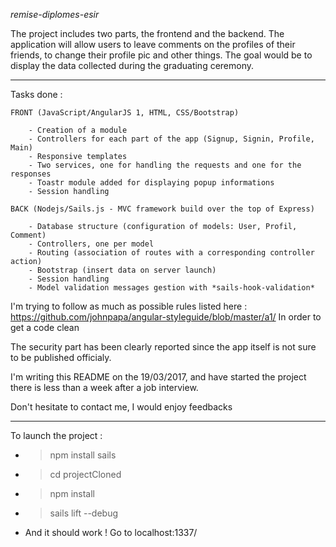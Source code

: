 *remise-diplomes-esir*

The project includes two parts, the frontend and the backend.
The application will allow users to leave comments on the profiles of their
friends, to change their profile pic and other things.
The goal would be to display the data collected during the graduating ceremony.

---------------------------

Tasks done :

	FRONT (JavaScript/AngularJS 1, HTML, CSS/Bootstrap)
	
		- Creation of a module
		- Controllers for each part of the app (Signup, Signin, Profile, Main)
		- Responsive templates
		- Two services, one for handling the requests and one for the responses
		- Toastr module added for displaying popup informations
		- Session handling
		
	BACK (Nodejs/Sails.js - MVC framework build over the top of Express)
	
		- Database structure (configuration of models: User, Profil, Comment)
		- Controllers, one per model
		- Routing (association of routes with a corresponding controller action)
		- Bootstrap (insert data on server launch)
		- Session handling
		- Model validation messages gestion with *sails-hook-validation*
		
I'm trying to follow as much as possible rules listed here :
	https://github.com/johnpapa/angular-styleguide/blob/master/a1/
In order to get a code clean

The security part has been clearly reported since the app itself is not sure to be published officialy.

I'm writing this README on the 19/03/2017, and have started the project there is less than a week after a job interview.

Don't hesitate to contact me, I would enjoy feedbacks

---------------------------

To launch the project :

- > npm install sails

- > cd projectCloned

- > npm install

- > sails lift --debug

- And it should work ! Go to localhost:1337/